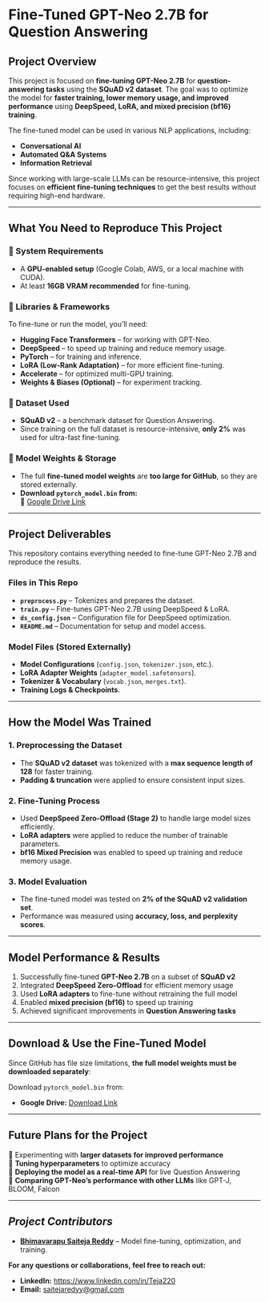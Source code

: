 # **Fine-Tuned GPT-Neo 2.7B for Question Answering**  

## **Project Overview**  
This project is focused on **fine-tuning GPT-Neo 2.7B** for **question-answering tasks** using the **SQuAD v2 dataset**. The goal was to optimize the model for **faster training, lower memory usage, and improved performance** using **DeepSpeed, LoRA, and mixed precision (bf16) training**.  

The fine-tuned model can be used in various NLP applications, including:  
- **Conversational AI**  
- **Automated Q&A Systems**   
- **Information Retrieval** 

Since working with large-scale LLMs can be resource-intensive, this project focuses on **efficient fine-tuning techniques** to get the best results without requiring high-end hardware.  

---

## **What You Need to Reproduce This Project**  

### **🔹 System Requirements**  
- A **GPU-enabled setup** (Google Colab, AWS, or a local machine with CUDA).  
- At least **16GB VRAM recommended** for fine-tuning.  

### **🔹 Libraries & Frameworks**  
To fine-tune or run the model, you’ll need:  
- **Hugging Face Transformers** – for working with GPT-Neo.  
- **DeepSpeed** – to speed up training and reduce memory usage.  
- **PyTorch** – for training and inference.  
- **LoRA (Low-Rank Adaptation)** – for more efficient fine-tuning.  
- **Accelerate** – for optimized multi-GPU training.  
- **Weights & Biases (Optional)** – for experiment tracking.  

### **🔹 Dataset Used**  
- **SQuAD v2** – a benchmark dataset for Question Answering.  
- Since training on the full dataset is resource-intensive, **only 2%** was used for ultra-fast fine-tuning.  

### **🔹 Model Weights & Storage**  
- The full **fine-tuned model weights** are **too large for GitHub**, so they are stored externally.  
- **Download `pytorch_model.bin` from:**  
  🔗 [Google Drive Link](https://colab.research.google.com/drive/1vVzHQYCJvobUpegnJ0Jowp_ZBGsJWMzR?usp=sharing)  

---

## Project Deliverables  
This repository contains everything needed to fine-tune GPT-Neo 2.7B and reproduce the results.  

### Files in This Repo
- **`preprocess.py`** – Tokenizes and prepares the dataset.  
- **`train.py`** – Fine-tunes GPT-Neo 2.7B using DeepSpeed & LoRA.  
- **`ds_config.json`** – Configuration file for DeepSpeed optimization.  
- **`README.md`** – Documentation for setup and model access.  

### Model Files (Stored Externally)  
- **Model Configurations** (`config.json`, `tokenizer.json`, etc.).  
- **LoRA Adapter Weights** (`adapter_model.safetensors`).  
- **Tokenizer & Vocabulary** (`vocab.json`, `merges.txt`).  
- **Training Logs & Checkpoints**.  
---

## How the Model Was Trained  

### 1️. Preprocessing the Dataset 
- The **SQuAD v2 dataset** was tokenized with a **max sequence length of 128** for faster training.  
- **Padding & truncation** were applied to ensure consistent input sizes.  

### 2️. Fine-Tuning Process  
- Used **DeepSpeed Zero-Offload (Stage 2)** to handle large model sizes efficiently.  
- **LoRA adapters** were applied to reduce the number of trainable parameters.  
- **bf16 Mixed Precision** was enabled to speed up training and reduce memory usage.  

### 3️. Model Evaluation  
- The fine-tuned model was tested on **2% of the SQuAD v2 validation set**.  
- Performance was measured using **accuracy, loss, and perplexity scores**.  

---

## Model Performance & Results 

1. Successfully fine-tuned **GPT-Neo 2.7B** on a subset of **SQuAD v2**  
2. Integrated **DeepSpeed Zero-Offload** for efficient memory usage  
3. Used **LoRA adapters** to fine-tune without retraining the full model  
4. Enabled **mixed precision (bf16)** to speed up training  
5. Achieved significant improvements in **Question Answering tasks**  

---

## Download & Use the Fine-Tuned Model  

Since GitHub has file size limitations, **the full model weights must be downloaded separately**:  

Download `pytorch_model.bin` from:  
- **Google Drive:** [Download Link](https://colab.research.google.com/drive/1vVzHQYCJvobUpegnJ0Jowp_ZBGsJWMzR?usp=sharing)  

---

## Future Plans for the Project  
🔹 Experimenting with **larger datasets for improved performance**  
🔹 **Tuning hyperparameters** to optimize accuracy  
🔹 **Deploying the model as a real-time API** for live Question Answering  
🔹 **Comparing GPT-Neo’s performance with other LLMs** like GPT-J, BLOOM, Falcon  

---

## *Project Contributors*

- **[Bhimavarapu Saiteja Reddy](https://www.linkedin.com/in/Teja220)** – Model fine-tuning, optimization, and training.  

**For any questions or collaborations, feel free to reach out:**  
- **LinkedIn:** https://www.linkedin.com/in/Teja220  
- **Email:** saitejaredyy@gmail.com  
